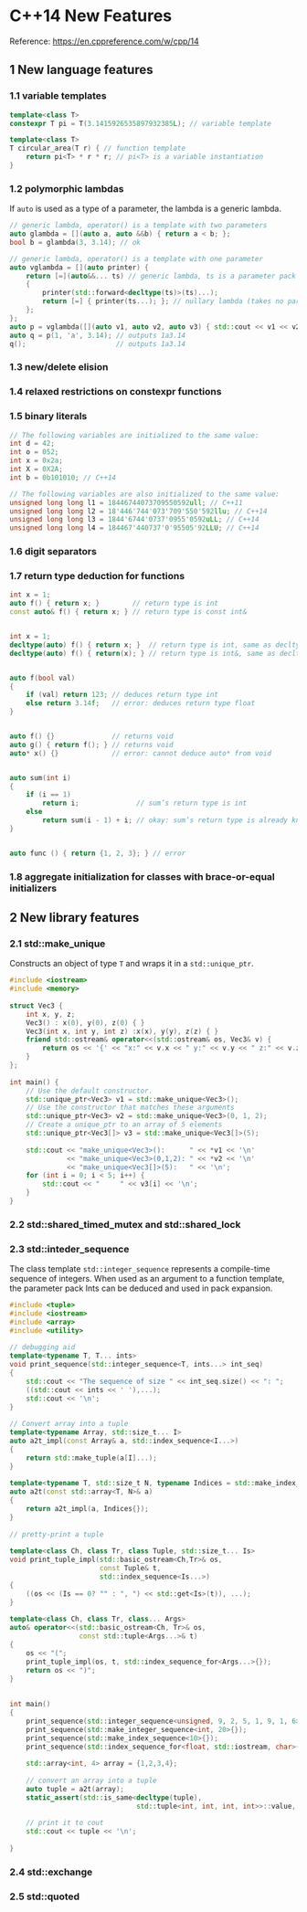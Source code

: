 # C++14 New Features

Reference: https://en.cppreference.com/w/cpp/14

## 1 New language features

### 1.1 variable templates

```cpp
template<class T>
constexpr T pi = T(3.1415926535897932385L); // variable template

template<class T>
T circular_area(T r) { // function template 
    return pi<T> * r * r; // pi<T> is a variable instantiation
}
```

### 1.2 polymorphic lambdas

If `auto` is used as a type of a parameter, the lambda is a generic lambda.

```cpp
// generic lambda, operator() is a template with two parameters
auto glambda = [](auto a, auto &&b) { return a < b; };
bool b = glambda(3, 3.14); // ok

// generic lambda, operator() is a template with one parameter
auto vglambda = [](auto printer) {
    return [=](auto&&... ts) // generic lambda, ts is a parameter pack
    { 
        printer(std::forward<decltype(ts)>(ts)...);
        return [=] { printer(ts...); }; // nullary lambda (takes no parameters)
    };
};
auto p = vglambda([](auto v1, auto v2, auto v3) { std::cout << v1 << v2 << v3; });
auto q = p(1, 'a', 3.14); // outputs 1a3.14
q();                      // outputs 1a3.14

```

### 1.3 new/delete elision

### 1.4 relaxed restrictions on constexpr functions

### 1.5 binary literals

```cpp
// The following variables are initialized to the same value:
int d = 42;
int o = 052;
int x = 0x2a;
int X = 0X2A;
int b = 0b101010; // C++14

// The following variables are also initialized to the same value:
unsigned long long l1 = 18446744073709550592ull; // C++11
unsigned long long l2 = 18'446'744'073'709'550'592llu; // C++14
unsigned long long l3 = 1844'6744'0737'0955'0592uLL; // C++14
unsigned long long l4 = 184467'440737'0'95505'92LLU; // C++14
```

### 1.6 digit separators

### 1.7 return type deduction for functions

```cpp
int x = 1;
auto f() { return x; }        // return type is int
const auto& f() { return x; } // return type is const int&


int x = 1;
decltype(auto) f() { return x; }  // return type is int, same as decltype(x)
decltype(auto) f() { return(x); } // return type is int&, same as decltype((x))


auto f(bool val)
{
    if (val) return 123; // deduces return type int
    else return 3.14f;   // error: deduces return type float
}


auto f() {}              // returns void
auto g() { return f(); } // returns void
auto* x() {}             // error: cannot deduce auto* from void


auto sum(int i)
{
    if (i == 1)
        return i;              // sum’s return type is int
    else
        return sum(i - 1) + i; // okay: sum’s return type is already known
}


auto func () { return {1, 2, 3}; } // error
```

### 1.8 aggregate initialization for classes with brace-or-equal initializers

## 2 New library features

### 2.1 std::make_unique

Constructs an object of type `T` and wraps it in a `std::unique_ptr`.

```cpp
#include <iostream>
#include <memory>
 
struct Vec3 {
    int x, y, z;
    Vec3() : x(0), y(0), z(0) { }
    Vec3(int x, int y, int z) :x(x), y(y), z(z) { }
    friend std::ostream& operator<<(std::ostream& os, Vec3& v) {
        return os << '{' << "x:" << v.x << " y:" << v.y << " z:" << v.z  << '}';
    }
};
 
int main() {
    // Use the default constructor.
    std::unique_ptr<Vec3> v1 = std::make_unique<Vec3>();
    // Use the constructor that matches these arguments
    std::unique_ptr<Vec3> v2 = std::make_unique<Vec3>(0, 1, 2);
    // Create a unique_ptr to an array of 5 elements
    std::unique_ptr<Vec3[]> v3 = std::make_unique<Vec3[]>(5);
 
    std::cout << "make_unique<Vec3>():      " << *v1 << '\n'
              << "make_unique<Vec3>(0,1,2): " << *v2 << '\n'
              << "make_unique<Vec3[]>(5):   " << '\n';
    for (int i = 0; i < 5; i++) {
        std::cout << "     " << v3[i] << '\n';
    }
}
```

### 2.2 std::shared_timed_mutex and std::shared_lock

### 2.3 std::inteder_sequence

The class template `std::integer_sequence` represents a compile-time sequence of integers. When used as an argument to a function template, the parameter pack Ints can be deduced and used in pack expansion.

```cpp
#include <tuple>
#include <iostream>
#include <array>
#include <utility>
 
// debugging aid
template<typename T, T... ints>
void print_sequence(std::integer_sequence<T, ints...> int_seq)
{
    std::cout << "The sequence of size " << int_seq.size() << ": ";
    ((std::cout << ints << ' '),...);
    std::cout << '\n';
}
 
// Convert array into a tuple
template<typename Array, std::size_t... I>
auto a2t_impl(const Array& a, std::index_sequence<I...>)
{
    return std::make_tuple(a[I]...);
}
 
template<typename T, std::size_t N, typename Indices = std::make_index_sequence<N>>
auto a2t(const std::array<T, N>& a)
{
    return a2t_impl(a, Indices{});
}
 
// pretty-print a tuple
 
template<class Ch, class Tr, class Tuple, std::size_t... Is>
void print_tuple_impl(std::basic_ostream<Ch,Tr>& os,
                      const Tuple& t,
                      std::index_sequence<Is...>)
{
    ((os << (Is == 0? "" : ", ") << std::get<Is>(t)), ...);
}
 
template<class Ch, class Tr, class... Args>
auto& operator<<(std::basic_ostream<Ch, Tr>& os,
                 const std::tuple<Args...>& t)
{
    os << "(";
    print_tuple_impl(os, t, std::index_sequence_for<Args...>{});
    return os << ")";
}
 
 
int main()
{
    print_sequence(std::integer_sequence<unsigned, 9, 2, 5, 1, 9, 1, 6>{});
    print_sequence(std::make_integer_sequence<int, 20>{});
    print_sequence(std::make_index_sequence<10>{});
    print_sequence(std::index_sequence_for<float, std::iostream, char>{});
 
    std::array<int, 4> array = {1,2,3,4};
 
    // convert an array into a tuple
    auto tuple = a2t(array);
    static_assert(std::is_same<decltype(tuple),
                               std::tuple<int, int, int, int>>::value, "");
 
    // print it to cout
    std::cout << tuple << '\n';
 
}
```

### 2.4 std::exchange

### 2.5 std::quoted